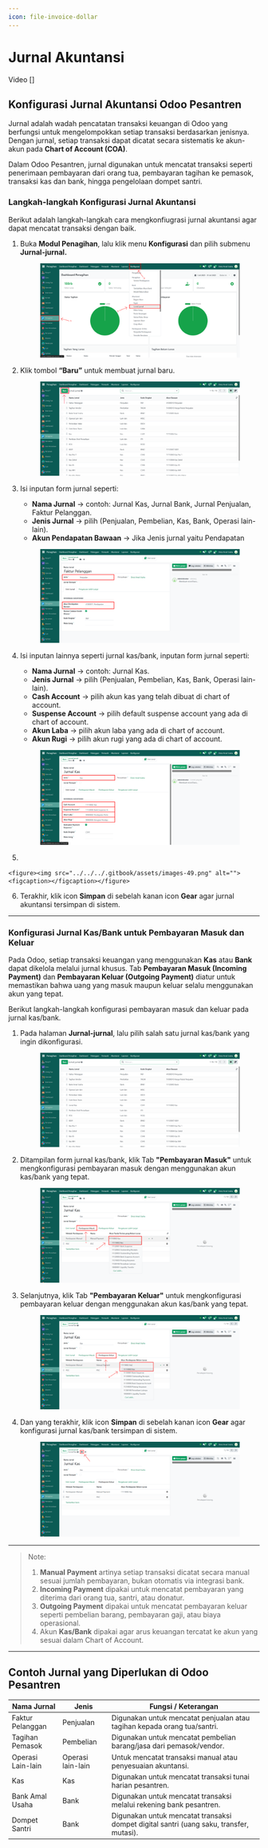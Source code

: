 ```yaml
---
icon: file-invoice-dollar
---
```


# Jurnal Akuntansi

Video \[]

## Konfigurasi Jurnal Akuntansi Odoo Pesantren

Jurnal adalah wadah pencatatan transaksi keuangan di Odoo yang berfungsi untuk mengelompokkan setiap transaksi berdasarkan jenisnya. Dengan jurnal, setiap transaksi dapat dicatat secara sistematis ke akun-akun pada **Chart of Account (COA)**.

Dalam Odoo Pesantren, jurnal digunakan untuk mencatat transaksi seperti penerimaan pembayaran dari orang tua, pembayaran tagihan ke pemasok, transaksi kas dan bank, hingga pengelolaan dompet santri.

### Langkah-langkah Konfigurasi Jurnal Akuntansi

Berikut adalah langkah-langkah cara mengkonfiugrasi jurnal akuntansi agar dapat mencatat transaksi dengan baik.

1.  Buka **Modul Penagihan**, lalu klik menu **Konfigurasi** dan pilih submenu **Jurnal-jurnal.**

    <figure><img src="../../../.gitbook/assets/images-44.png" alt=""><figcaption></figcaption></figure>


2.  Klik tombol **“Baru”** untuk membuat jurnal baru.

    <figure><img src="../../../.gitbook/assets/images-45.png" alt=""><figcaption></figcaption></figure>


3.  Isi inputan form jurnal seperti:

    * **Nama Jurnal** → contoh: Jurnal Kas, Jurnal Bank, Jurnal Penjualan, Faktur Pelanggan.
    * **Jenis Jurnal** → pilih (Penjualan, Pembelian, Kas, Bank, Operasi lain-lain).
    * **Akun Pendapatan Bawaan** → Jika Jenis jurnal yaitu Pendapatan

    <figure><img src="../../../.gitbook/assets/images-46.png" alt=""><figcaption></figcaption></figure>


4.  Isi inputan lainnya seperti jurnal kas/bank, inputan form jurnal seperti:

    * **Nama Jurnal** → contoh: Jurnal Kas.
    * **Jenis Jurnal** → pilih (Penjualan, Pembelian, Kas, Bank, Operasi lain-lain).
    * **Cash Account** → pilih akun kas yang telah dibuat di chart of account.
    * **Suspense Account** → pilih default suspense account yang ada di chart of account.
    * **Akun Laba** → pilih akun laba yang ada di chart of account.
    * **Akun Rugi** → pilih akun rugi yang ada di chart of account.

    <figure><img src="../../../.gitbook/assets/images-48.PNG" alt=""><figcaption></figcaption></figure>


5.

    <figure><img src="../../../.gitbook/assets/images-49.png" alt=""><figcaption></figcaption></figure>
6. Terakhir, klik icon **Simpan** di sebelah kanan icon **Gear** agar jurnal akuntansi tersimpan di sistem.

***

### Konfigurasi Jurnal Kas/Bank untuk Pembayaran Masuk dan Keluar

Pada Odoo, setiap transaksi keuangan yang menggunakan **Kas** atau **Bank** dapat dikelola melalui jurnal khusus. Tab **Pembayaran Masuk (Incoming Payment)** dan **Pembayaran Keluar (Outgoing Payment)** diatur untuk memastikan bahwa uang yang masuk maupun keluar selalu menggunakan akun yang tepat.

Berikut langkah-langkah konfigurasi pembayaran masuk dan keluar pada jurnal kas/bank.

1.  Pada halaman **Jurnal-jurnal**, lalu pilih salah satu jurnal kas/bank yang ingin dikonfigurasi.

    <figure><img src="../../../.gitbook/assets/images-53.png" alt=""><figcaption></figcaption></figure>


2.  Ditampilan form jurnal kas/bank, klik Tab **"Pembayaran Masuk"** untuk mengkonfigurasi pembayaran masuk dengan menggunakan akun kas/bank yang tepat.

    <figure><img src="../../../.gitbook/assets/images-50.png" alt=""><figcaption></figcaption></figure>


3.  Selanjutnya, klik Tab **"Pembayaran Keluar"** untuk mengkonfigurasi pembayaran keluar dengan menggunakan akun kas/bank yang tepat.

    <figure><img src="../../../.gitbook/assets/images-51.png" alt=""><figcaption></figcaption></figure>


4.  Dan yang terakhir, klik icon **Simpan** di sebelah kanan icon **Gear** agar konfigurasi jurnal kas/bank tersimpan di sistem.

    <figure><img src="../../../.gitbook/assets/images-52.png" alt=""><figcaption></figcaption></figure>



***

> Note:
>
> 1. **Manual Payment** artinya setiap transaksi dicatat secara manual sesuai jumlah pembayaran, bukan otomatis via integrasi bank.
> 2. **Incoming Payment** dipakai untuk mencatat pembayaran yang diterima dari orang tua, santri, atau donatur.
> 3. **Outgoing Payment** dipakai untuk mencatat pembayaran keluar seperti pembelian barang, pembayaran gaji, atau biaya operasional.
> 4. Akun **Kas/Bank** dipakai agar arus keuangan tercatat ke akun yang sesuai dalam Chart of Account.

***

## Contoh Jurnal yang Diperlukan di Odoo Pesantren

| Nama Jurnal       | Jenis             | Fungsi / Keterangan                                                                     |
| ----------------- | ----------------- | --------------------------------------------------------------------------------------- |
| Faktur Pelanggan  | Penjualan         | Digunakan untuk mencatat penjualan atau tagihan kepada orang tua/santri.                |
| Tagihan Pemasok   | Pembelian         | Digunakan untuk mencatat pembelian barang/jasa dari pemasok/vendor.                     |
| Operasi Lain-lain | Operasi lain-lain | Untuk mencatat transaksi manual atau penyesuaian akuntansi.                             |
| Kas               | Kas               | Digunakan untuk mencatat transaksi tunai harian pesantren.                              |
| Bank Amal Usaha   | Bank              | Digunakan untuk mencatat transaksi melalui rekening bank pesantren.                     |
| Dompet Santri     | Bank              | Digunakan untuk mencatat transaksi dompet digital santri (uang saku, transfer, mutasi). |

